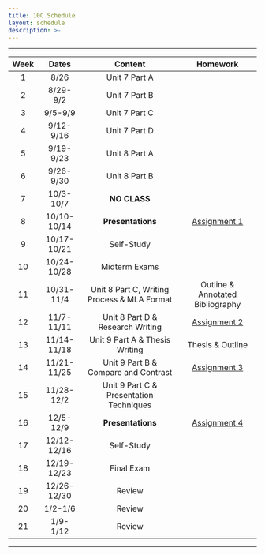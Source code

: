 ```yaml
---
title: 10C Schedule
layout: schedule
description: >-
---
```


---

| Week  |          Dates          |                 Content                  |             Homework      |             
|:---:|    :------------------:|             :-----------------------------:| :-------------------------:|
|  1 |  8/26                | Unit 7 Part A |          |
|  2 |  8/29-9/2            | Unit 7 Part B |          |
|  3 |  9/5-9/9             | Unit 7 Part C |          |
|  4 |  9/12-9/16           | Unit 7 Part D |          |
|  5 |  9/19-9/23           | Unit 8 Part A |          |
|  6 |  9/26-9/30           | Unit 8 Part B |          |
|  7 |  10/3-10/7           | **NO CLASS** |        |
|  8 |  10/10-10/14         | **Presentations** |[Assignment 1](10C-english/assignment1/)|
|  9 |  10/17-10/21         | Self-Study |          |
|  10 |  10/24-10/28         | Midterm Exams |      |
|  11 |  10/31-11/4         |  Unit 8 Part C, Writing Process & MLA Format | Outline & Annotated Bibliography|
| 12  |  11/7-11/11          | Unit 8 Part D & Research Writing |[Assignment 2](10C-english/assignment2/)|
| 13 |  11/14-11/18         | Unit 9 Part A & Thesis Writing | Thesis & Outline |
| 14 |  11/21-11/25         | Unit 9 Part B & Compare and Contrast | [Assignment 3]()|
| 15 |  11/28-12/2          | Unit 9 Part C & Presentation Techniques |             |
| 16 |  12/5-12/9           | **Presentations** |[Assignment 4]()
| 17 |  12/12-12/16         | Self-Study |             |
| 18 |  12/19-12/23         | Final Exam |          |
| 19 |  12/26-12/30         | Review |              |
| 20 |  1/2-1/6             | Review |              |
| 21 |  1/9-1/12            | Review |              |

---